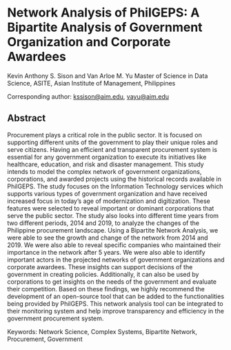 # Network Analysis of PhilGEPS: A Bipartite Analysis of Government Organization and Corporate Awardees

Kevin Anthony S. Sison and Van Arloe M. Yu
Master of Science in Data Science, ASITE, Asian Institute of Management, Philippines

Corresponding author: kssison@aim.edu, vayu@aim.edu

## Abstract
Procurement plays a critical role in the public sector. It is focused on supporting different units of the government to play their unique roles and serve citizens. Having an efficient and transparent procurement system is essential for any government organization to execute its initiatives like healthcare, education, and risk and disaster management.
This study intends to model the complex network of government organizations, corporations, and awarded projects using the historical records available in PhilGEPS. The study focuses on the Information Technology services which supports various types of government organization and have received increased focus in today’s age of modernization and digitization. These features were selected to reveal important or dominant corporations that serve the public sector. The study also looks into different time years from two different periods, 2014 and 2019, to analyze the changes of the Philippine procurement landscape.
Using a Bipartite Network Analysis, we were able to see the growth and change of the network from 2014 and 2019. We were also able to reveal specific companies who maintained their importance in the network after 5 years. We were also able to identify important actors in the projected networks of government organizations and corporate awardees. These insights can support decisions of the government in creating policies. Additionally, it can also be used by corporations to get insights on the needs of the government and evaluate their competition.
Based on these findings, we highly recommend the development of an open-source tool that can be added to the functionalities being provided by PhilGEPS. This network analysis tool can be integrated to their monitoring system and help improve transparency and efficiency in the government procurement system.

Keywords: Network Science, Complex Systems, Bipartite Network, Procurement, Government


